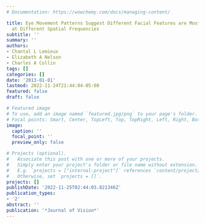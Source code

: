 ```yaml
---
# Documentation: https://wowchemy.com/docs/managing-content/

title: Eye Movement Patterns Suggest Different Facial Features are Most Informative
  at Different Spatial Frequencies
subtitle: ''
summary: ''
authors:
- Chantal L Lemieux
- Elizabeth A Nelson
- Charles A Collin
tags: []
categories: []
date: '2013-01-01'
lastmod: 2022-11-24T21:44:04-05:00
featured: false
draft: false

# Featured image
# To use, add an image named `featured.jpg/png` to your page's folder.
# Focal points: Smart, Center, TopLeft, Top, TopRight, Left, Right, BottomLeft, Bottom, BottomRight.
image:
  caption: ''
  focal_point: ''
  preview_only: false

# Projects (optional).
#   Associate this post with one or more of your projects.
#   Simply enter your project's folder or file name without extension.
#   E.g. `projects = ["internal-project"]` references `content/project/deep-learning/index.md`.
#   Otherwise, set `projects = []`.
projects: []
publishDate: '2022-11-25T02:44:03.821346Z'
publication_types:
- '2'
abstract: ''
publication: '*Journal of Vision*'
---
```

